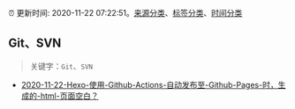 :alarm_clock: 更新时间: 2020-11-22 07:22:51。[来源分类](../README.md)、[标签分类](../TAGS.md)、[时间分类](../TIMELINE.md)

## Git、SVN


> 关键字：`Git`、`SVN`



- [2020-11-22-Hexo-使用-Github-Actions-自动发布至-Github-Pages-时，生成的-html-页面空白？](https://www.v2ex.com/t/728048) 